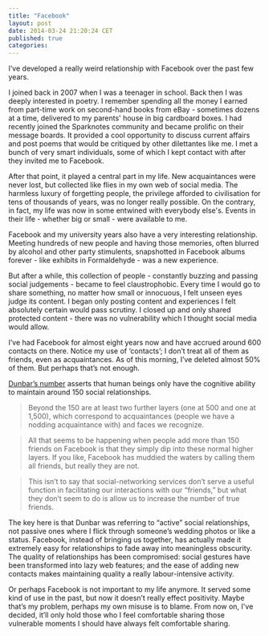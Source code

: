 ```yaml
---
title: "Facebook"
layout: post
date: 2014-03-24 21:20:24 CET
published: true
categories: 
---
```

I’ve developed a really weird relationship with Facebook over the past few years.

I joined back in 2007 when I was a teenager in school. Back then I was deeply interested in poetry. I remember spending all the money I earned from part-time work on second-hand books from eBay - sometimes dozens at a time, delivered to my parents' house in big cardboard boxes. I had recently joined the Sparknotes community and became prolific on their message boards. It provided a cool opportunity to discuss current affairs and post poems that would be critiqued by other dilettantes like me. I met a bunch of very smart individuals, some of which I kept contact with after they invited me to Facebook.

After that point, it played a central part in my life. New acquaintances were never lost, but collected like flies in my own web of social media. The harmless luxury of forgetting people, the privilege afforded to civilisation for tens of thousands of years, was no longer really possible. On the contrary, in fact, my life was now in some entwined with everybody else's. Events in their life - whether big or small - were available to me.

Facebook and my university years also have a very interesting relationship. Meeting hundreds of new people and having those memories, often blurred by alcohol and other party stimulents, snapshotted in Facebook albums forever - like exhibits in Formaldehyde - was a new experience.

But after a while, this collection of people - constantly buzzing and passing social judgements - became to feel claustrophobic. Every time I would go to share something, no matter how small or innocuous, I felt unseen eyes judge its content. I began only posting content and experiences I felt absolutely certain would pass scrutiny. I closed up and only shared protected content - there was no vulnerability which I thought social media would allow.

I’ve had Facebook for almost eight years now and have accrued around 600 contacts on there. Notice my use of ‘contacts’; I don’t treat all of them as friends, even as acquaintances. As of this morning, I’ve deleted almost 50% of them. But perhaps that’s not enough.

[Dunbar’s number](http://www.technologyreview.com/news/428478/three-questions-for-robin-dunbar/#.UAatB1d1nTo.twitter) asserts that human beings only have the cognitive ability to maintain around 150 social relationships.

> Beyond the 150 are at least two further layers (one at 500 and one at 1,500), which correspond to acquaintances (people we have a nodding acquaintance with) and faces we recognize.

> All that seems to be happening when people add more than 150 friends on Facebook is that they simply dip into these normal higher layers. If you like, Facebook has muddied the waters by calling them all friends, but really they are not.

> This isn’t to say that social-networking services don’t serve a useful function in facilitating our interactions with our “friends,” but what they don’t seem to do is allow us to increase the number of true friends.

 The key here is that Dunbar was referring to “active” social relationships, not passive ones where I flick through someone’s wedding photos or like a status. Facebook, instead of bringing us together, has actually made it extremely easy for relationships to fade away into meaningless obscurity. The quality of relationships has been compromised: social gestures have been transformed into lazy web features; and the ease of adding new contacts makes maintaining quality a really labour-intensive activity. 

Or perhaps Facebook is not important to my life anymore. It served some kind of use in the past, but now it doesn’t really effect positivity. Maybe that’s my problem, perhaps my own misuse is to blame. From now on, I've decided, it’ll only hold those who I feel comfortable sharing those vulnerable moments I should have always felt comfortable sharing.
